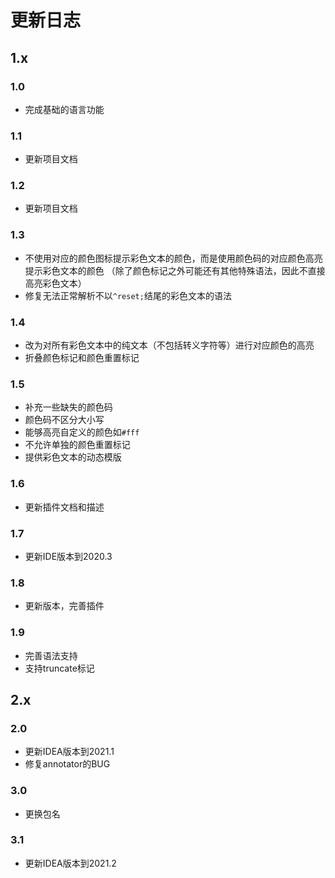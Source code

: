 # 更新日志

## 1.x

### 1.0

* 完成基础的语言功能

### 1.1

* 更新项目文档

### 1.2

* 更新项目文档

### 1.3

* 不使用对应的颜色图标提示彩色文本的颜色，而是使用颜色码的对应颜色高亮提示彩色文本的颜色
  （除了颜色标记之外可能还有其他特殊语法，因此不直接高亮彩色文本）
* 修复无法正常解析不以`^reset;`结尾的彩色文本的语法

### 1.4

* 改为对所有彩色文本中的纯文本（不包括转义字符等）进行对应颜色的高亮
* 折叠颜色标记和颜色重置标记

### 1.5  

* 补充一些缺失的颜色码
* 颜色码不区分大小写
* 能够高亮自定义的颜色如`#fff`
* 不允许单独的颜色重置标记
* 提供彩色文本的动态模版

### 1.6

* 更新插件文档和描述

### 1.7

* 更新IDE版本到2020.3

### 1.8

* 更新版本，完善插件

### 1.9

* 完善语法支持
* 支持truncate标记

## 2.x

### 2.0

* 更新IDEA版本到2021.1
* 修复annotator的BUG

### 3.0

* 更换包名

### 3.1

* 更新IDEA版本到2021.2
